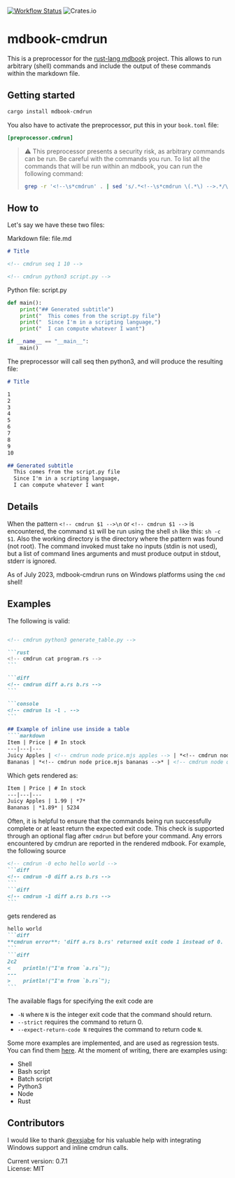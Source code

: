 [![Workflow Status](https://github.com/FauconFan/mdbook-cmdrun/actions/workflows/main.yml/badge.svg)](https://github.com/FauconFan/mdbook-cmdrun/actions?query=workflow%3A%22main%22)
![Crates.io](https://img.shields.io/crates/l/mdbook-cmdrun)

# mdbook-cmdrun

This is a preprocessor for the [rust-lang mdbook](https://github.com/rust-lang/mdBook) project. This allows to run arbitrary (shell) commands and include the output of these commands within the markdown file.

## Getting started

```sh
cargo install mdbook-cmdrun
```

You also have to activate the preprocessor, put this in your `book.toml` file:
```toml
[preprocessor.cmdrun]
```

> :warning: This preprocessor presents a security risk, as arbitrary commands can be run. Be careful with the commands you run.
> To list all the commands that will be run within an mdbook, you can run the following command:
> ```sh
> grep -r '<!--\s*cmdrun' . | sed 's/.*<!--\s*cmdrun \(.*\) -->.*/\1/'
> ``````


## How to

Let's say we have these two files:

Markdown file: file.md
```markdown
# Title

<!-- cmdrun seq 1 10 -->

<!-- cmdrun python3 script.py -->

```

Python file: script.py
```python
def main():
    print("## Generated subtitle")
    print("  This comes from the script.py file")
    print("  Since I'm in a scripting language,")
    print("  I can compute whatever I want")

if __name__ == "__main__":
    main()

```

The preprocessor will call seq then python3, and will produce the resulting file:

```markdown
# Title

1
2
3
4
5
6
7
8
9
10

## Generated subtitle
  This comes from the script.py file
  Since I'm in a scripting language,
  I can compute whatever I want


```

## Details

When the pattern `<!-- cmdrun $1 -->\n` or `<!-- cmdrun $1 -->` is encountered, the command `$1` will be run using the shell `sh` like this: `sh -c $1`.
Also the working directory is the directory where the pattern was found (not root).
The command invoked must take no inputs (stdin is not used), but a list of command lines arguments and must produce output in stdout, stderr is ignored.

As of July 2023, mdbook-cmdrun runs on Windows platforms using the `cmd` shell!

## Examples

The following is valid:

````markdown

<!-- cmdrun python3 generate_table.py -->

```rust
<!-- cmdrun cat program.rs -->
```

```diff
<!-- cmdrun diff a.rs b.rs -->
```

```console
<!-- cmdrun ls -l . -->
```

## Example of inline use inside a table
````markdown
Item | Price | # In stock
---|---|---
Juicy Apples | <!-- cmdrun node price.mjs apples --> | *<!-- cmdrun node quantity.mjs apples  -->*
Bananas | *<!-- cmdrun node price.mjs bananas -->* | <!-- cmdrun node quantity.mjs bananas -->
````

Which gets rendered as:
````markdown
Item | Price | # In stock
---|---|---
Juicy Apples | 1.99 | *7*
Bananas | *1.89* | 5234
````

Often, it is helpful to ensure that the commands being run successfully complete
or at least return the expected exit code. This check is supported through an
optional flag after `cmdrun` but before your command.
Any errors encountered by cmdrun are reported in the rendered mdbook.
For example, the following source

````markdown
<!-- cmdrun -0 echo hello world -->
```diff
<!-- cmdrun -0 diff a.rs b.rs -->
```
```diff
<!-- cmdrun -1 diff a.rs b.rs -->
```
````
gets rendered as
````markdown
hello world
```diff
**cmdrun error**: 'diff a.rs b.rs' returned exit code 1 instead of 0.
```
```diff
2c2
<    println!("I'm from `a.rs`");
---
>    println!("I'm from `b.rs`");
```
````
The available flags for specifying the exit code are
- `-N` where `N` is the integer exit code that the command should return.
- `--strict` requires the command to return 0.
- `--expect-return-code N` requires the command to return code `N`.

Some more examples are implemented, and are used as regression tests. You can find them [here](https://github.com/FauconFan/mdbook-cmdrun/tree/master/tests/regression/).
At the moment of writing, there are examples using:
- Shell
- Bash script
- Batch script
- Python3
- Node
- Rust


## Contributors

I would like to thank [@exsjabe](https://github.com/exsjabe) for his valuable help with integrating Windows support and inline cmdrun calls.

Current version: 0.7.1  
License: MIT
